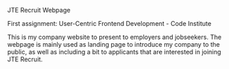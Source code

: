 JTE Recruit Webpage

First assignment: User-Centric Frontend Development - Code Institute

This is my company website to present to employers and jobseekers. 
The webpage is mainly used as landing page to introduce my company to the public, as well as including a bit to applicants that are interested in joining JTE Recruit.